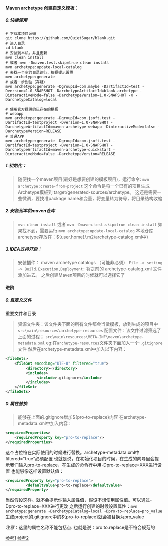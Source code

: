 #### Maven archetype 创建自定义模板：

##### 0.快捷使用
```shell
# 下载本项目源码
git clone https://github.com/QuietSugar/blank.git
# 进入目录
cd blank
# 安装到本机，并且更新
mvn clean install 
# 或者 mvn -Dmaven.test.skip=true clean install
mvn archetype:update-local-catalog
# 去找一个空的目录运行，根据提示设置
mvn archetype:generate
# 或者一步到位（存疑）
mvn archetype:generate -DgroupId=com.maybe -DartifactId=test -Dversion=1.0-SNAPSHOT -DarchetypeArtifactId=blank-archetype -DinteractiveMode=false -DarchetypeVersion=1.0-SNAPSHOT -X -DarchetypeCatalog=local

# 使用官方提供的已存在的模板
# webapp
mvn archetype:generate -DgroupId=com.jsoft.test -DartifactId=testproject -Dversion=1.0-SNAPSHOT -DarchetypeArtifactId=maven-archetype-webapp -DinteractiveMode=false -DarchetypeVersion=RELEASE
# 普通APP
mvn archetype:generate -DgroupId=com.jsoft.test -DartifactId=testproject -Dversion=1.0-SNAPSHOT -DarchetypeArtifactId=maven-archetype-quickstart -DinteractiveMode=false -DarchetypeVersion=RELEASE
```

##### 1.初始化：
> 随便找一个maven项目(最好是想要创建的模板项目)，运行命令:
`mvn archetype:create-from-project`
这个命令是将一个已有的项目生成Archetype模板到 target/generated-sources/archetype。 这还是需要一些微调，要找准package name和变量，将变量转为符号，将目录结构收缩

##### 2.安装到本机maven仓库
> `mvn clean install` 或者 `mvn -Dmaven.test.skip=true clean install`
如果找不到，需要运行
`mvn archetype:update-local-catalog`
本地仓库archetype存放在：${user.home}/.m2/archetype-catalog.xml中）

##### 3.IDEA支持开启：
> 安装插件： maven archetype catalogs （可能非必须）
 `File -> setting -> Build,Execution,Deployment:`
将之前的 archetype-catalog.xml 文件添加进去。
之后创建Maven项目的时候就可以选择它了

#### 进阶
##### 0.自定义文件
重要文件和目录
> 资源文件夹：该文件夹下面的所有文件都会当做模板，放到生成的项目中
`src\main\resources\archetype-resources`
配置文件：该文件过滤筛选了上面的过程；
`src\main\resources\META-INF\maven\archetype-metadata.xml`
eg:在`archetype-resources`文件夹下面加入一个·`.gitignore`文件
然后在archetype-metadata.xml中加入以下内容：
```xml
<fileSets>
    <fileSet encoding="UTF-8" filtered="true">
         <directory></directory>
         <includes>
              <include>.gitignore</include>
         </includes>
    </fileSet>
</fileSets>
```

##### 0.属性替换
> 能够在上面的.gitignore增加${pro-to-replace}内容
在archetype-metadata.xml中加入内容：
```xml
<requiredProperties>
    <requiredProperty key="pro-to-replace"/>
</requiredProperties>
```
这个占位符在实际使用的时候进行替换。archetype-metadata.xml中filtered="true"必须配置
也就是说，在初始化项目的时候，在生成的向导里会提示我们输入pro-to-replace，在生成的命令行中用-Dpro-to-replace=XXX进行设置
也能够像这样设置默认值：
```xml
<requiredProperty key="pro-to-replace">
         <defaultValue>pro-to-replace</defaultValue>
</requiredProperty>
```
当然假设这样。就不会提示你输入属性值，假设不想使用属性值。可以通过-Dpro-to-replace=XXX进行更改
之后运行创建的时候设置属性：`mvn archetype:generate -DarchetypeCatalog=local -Dpro-to-replace=pro_value`
生成project的.gitignore中的${pro-to-replace}就会被替换为pro_value

_注意_：这里的属性名称不能包括点.
也就是说：pro.to.replace是不符合规范的


[参考1](https://blog.csdn.net/a5518007/article/details/62885432)
[参考2](https://www.cnblogs.com/bhlsheji/p/4639191.html)

